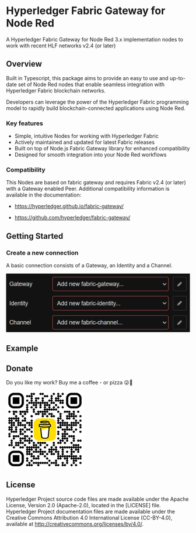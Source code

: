 # Hyperledger Fabric Gateway for Node Red 

A Hyperledger Fabric Gateway for Node Red 3.x implementation nodes to work with recent HLF networks v2.4 (or later)

<!-- [![Donate][donation-badge]](https://www.buymeacoffee.com/siglesiasg)

[donation-badge]: https://img.shields.io/badge/Buy%20me%20a%20pizza-%23d32f2f?logo=buy-me-a-coffee&style=flat&logoColor=white -->

## Overview

Built in Typescript, this package aims to provide an easy to use and up-to-date set of Node Red nodes that enable seamless integration with Hyperledger Fabric blockchain networks.

Developers can leverage the power of the Hyperledger Fabric programming model to rapidly build blockchain-connected applications using Node Red.

### Key features

 - Simple, intuitive Nodes for working with Hyperledger Fabric
 - Actively maintained and updated for latest Fabric releases
 - Built on top of Node.js Fabric Gateway library for enhanced compatibility
 - Designed for smooth integration into your Node Red workflows

### Compatibility

This Nodes are based on fabric gateway and requires Fabric v2.4 (or later) with a Gateway enabled Peer. Additional compatibility information is available in the documentation:

- https://hyperledger.github.io/fabric-gateway/

- https://github.com/hyperledger/fabric-gateway/

## Getting Started

### Create a new connection

A basic connection consists of a Gateway, an Identity and a Channel.

![Basic Connection][connection1]

[connection1]: ./readme-assets/connection1.png

## Example



## Donate
Do you like my work? Buy me a coffee - or pizza 😜🍕

[![Donate][donation-badge-2]](https://www.buymeacoffee.com/siglesiasg)

[donation-badge-2]: ./readme-assets/bmc_qr.png

## License <a name="license"></a>
Hyperledger Project source code files are made available under the Apache License, Version 2.0 (Apache-2.0), located in the [LICENSE] file. Hyperledger Project documentation files are made available under the Creative Commons Attribution 4.0 International License (CC-BY-4.0), available at http://creativecommons.org/licenses/by/4.0/.
